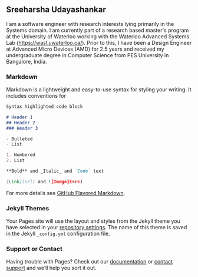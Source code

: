 ## Sreeharsha Udayashankar

I am a software engineer with research interests lying primarily in the Systems domain. I am currently part of a research based master's program at the University of Waterloo working with the Waterloo Advanced Systems Lab (https://wasl.uwaterloo.ca/). Prior to this, I have been a Design Engineer at Advanced Micro Devices (AMD) for 2.5 years and received my undergraduate degree in Computer Science from PES University in Bangalore, India.

### Markdown

Markdown is a lightweight and easy-to-use syntax for styling your writing. It includes conventions for

```markdown
Syntax highlighted code block

# Header 1
## Header 2
### Header 3

- Bulleted
- List

1. Numbered
2. List

**Bold** and _Italic_ and `Code` text

[Link](url) and ![Image](src)
```

For more details see [GitHub Flavored Markdown](https://guides.github.com/features/mastering-markdown/).

### Jekyll Themes

Your Pages site will use the layout and styles from the Jekyll theme you have selected in your [repository settings](https://github.com/sreeharshau/personal_website/settings). The name of this theme is saved in the Jekyll `_config.yml` configuration file.

### Support or Contact

Having trouble with Pages? Check out our [documentation](https://docs.github.com/categories/github-pages-basics/) or [contact support](https://github.com/contact) and we’ll help you sort it out.
